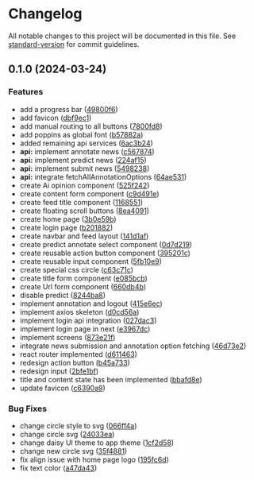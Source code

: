 # Changelog

All notable changes to this project will be documented in this file. See [standard-version](https://github.com/conventional-changelog/standard-version) for commit guidelines.

## 0.1.0 (2024-03-24)


### Features

* add a progress bar ([49800f6](https://github.com/tinkerhub/hack-fake-app/commit/49800f6119cb2ed4c1a1c7d5a411e9b3ea828361))
* add favicon ([dbf9ec1](https://github.com/tinkerhub/hack-fake-app/commit/dbf9ec142b1fa553d9f67a622e348bf3b6300263))
* add manual routing to all buttons ([7800fd8](https://github.com/tinkerhub/hack-fake-app/commit/7800fd8e5677712d44a40d46910dd4ab62cc4bfe))
* add poppins as global font ([b57882a](https://github.com/tinkerhub/hack-fake-app/commit/b57882a6e4ecefa3cec703320ae06322ce868396))
* added remaining api services ([6ac3b24](https://github.com/tinkerhub/hack-fake-app/commit/6ac3b24185152cc85be351954e09e9bb5587fe17))
* **api:** implement annotate news ([c567874](https://github.com/tinkerhub/hack-fake-app/commit/c567874ac2e619e3ddbf138a996c9efc776609c9))
* **api:** implement predict news ([224af15](https://github.com/tinkerhub/hack-fake-app/commit/224af155871e96fa6b70a312f29c15329a3e5e62))
* **api:** implement submit news ([5498238](https://github.com/tinkerhub/hack-fake-app/commit/54982381e696456852689c78c22fee4802ef2235))
* **api:** integrate fetchAllAnnotationOptions ([64ae531](https://github.com/tinkerhub/hack-fake-app/commit/64ae531c721140be7ffbe3b179b3bf1bdc22a7cc))
* create Ai opinion component ([525f242](https://github.com/tinkerhub/hack-fake-app/commit/525f24282858611f29d120e7b40ebddd9e29d824))
* create content form component ([c9d491e](https://github.com/tinkerhub/hack-fake-app/commit/c9d491e246521ceb53bfbed5725959ff1cc42a66))
* create feed title component ([1168551](https://github.com/tinkerhub/hack-fake-app/commit/116855121ccffd71afd9cc0a740a7a9a8e3bc606))
* create floating scroll buttons ([8ea4091](https://github.com/tinkerhub/hack-fake-app/commit/8ea4091bae8043d06c314ed2d09956d36a414782))
* create home page ([3b0e59b](https://github.com/tinkerhub/hack-fake-app/commit/3b0e59b2dc40ce7a506b88dabdcb94bd0c333755))
* create login page ([b201882](https://github.com/tinkerhub/hack-fake-app/commit/b2018821fd4000c50bc2b25979c67a84c3b03cc0))
* create navbar and feed layout ([141d1af](https://github.com/tinkerhub/hack-fake-app/commit/141d1af0655a97a87ca19aa6f02c9ba2b7ab94e2))
* create predict annotate select component ([0d7d219](https://github.com/tinkerhub/hack-fake-app/commit/0d7d2193cf97fcad6c29922c01ba91b31f7149a7))
* create reusable action button component ([395201c](https://github.com/tinkerhub/hack-fake-app/commit/395201c0c93ad2848df2cb89b52059f9fd328058))
* create reusable input component ([5fb10e9](https://github.com/tinkerhub/hack-fake-app/commit/5fb10e97cf607d2e706b741d08658d9d3edcd125))
* create special css circle ([c63c71c](https://github.com/tinkerhub/hack-fake-app/commit/c63c71c79bdb6d391be570f58f92e8107e8213b1))
* create title form component ([e085bcb](https://github.com/tinkerhub/hack-fake-app/commit/e085bcbd531892e9ce93de654e355332bae25321))
* create Url form component ([660db4b](https://github.com/tinkerhub/hack-fake-app/commit/660db4b09aca1410d8a50040a59975dbf33c5c08))
* disable predict ([8244ba8](https://github.com/tinkerhub/hack-fake-app/commit/8244ba89ed5c7f3717902b89a6af16c6675b419e))
* implement annotation and logout ([415e6ec](https://github.com/tinkerhub/hack-fake-app/commit/415e6ecf69aecf8c675f5e8f38524b2a57b63d86))
* implement axios skeleton ([d0cd56a](https://github.com/tinkerhub/hack-fake-app/commit/d0cd56a3af9ac15dcbd8a946e873f2d653916224))
* implement login api integration ([027dac3](https://github.com/tinkerhub/hack-fake-app/commit/027dac3e4a9745e4d8ecb1cbe7ed11e86d324cd4))
* implement login page in next ([e3967dc](https://github.com/tinkerhub/hack-fake-app/commit/e3967dc8a475d4e6245fd7b9ab6f935c5cdf55ea))
* implement screens ([873e21f](https://github.com/tinkerhub/hack-fake-app/commit/873e21feae88f4625248c604e3e4f02e70be0a8c))
* integrate news submission and annotation option fetching ([46d73e2](https://github.com/tinkerhub/hack-fake-app/commit/46d73e207695556f7fb39e997ed5f64e3dec4f3f))
* react router implemented ([d611463](https://github.com/tinkerhub/hack-fake-app/commit/d611463d4223b93d5074cc79b91ca659164ef90f))
* redesign action button ([b45a733](https://github.com/tinkerhub/hack-fake-app/commit/b45a7336270d642d8565ba5e119125f697e50e6b))
* redesign input ([2bfe1bf](https://github.com/tinkerhub/hack-fake-app/commit/2bfe1bf84cc621373c8cae11500fcf286af85f01))
* title and content state has been implemented ([bbafd8e](https://github.com/tinkerhub/hack-fake-app/commit/bbafd8e8268d90518ef50b3c71c9a5e9e2c4d9d2))
* update favicon ([c6390a9](https://github.com/tinkerhub/hack-fake-app/commit/c6390a95fc511e8ae47e8529659e72cf677a621a))


### Bug Fixes

* change circle style to svg ([066ff4a](https://github.com/tinkerhub/hack-fake-app/commit/066ff4a81426afaf885762437f59a5a6a78b8504))
* change circle svg ([24033ea](https://github.com/tinkerhub/hack-fake-app/commit/24033ea4a702a1a6ed0125cab13dab5b87c91560))
* change daisy UI theme to app theme ([1cf2d58](https://github.com/tinkerhub/hack-fake-app/commit/1cf2d5819573789823a9c97834156065280aec19))
* change new circle svg ([35f4881](https://github.com/tinkerhub/hack-fake-app/commit/35f4881bb94fcf985bf7ef3e99e7d7078795e6c5))
* fix align issue with home page logo ([195fc6d](https://github.com/tinkerhub/hack-fake-app/commit/195fc6d2397d47cb84aa202ff32d3d706655c1dc))
* fix text color ([a47da43](https://github.com/tinkerhub/hack-fake-app/commit/a47da4389e60b9836fde5117bbfa4dd7a4c1ff4d))
